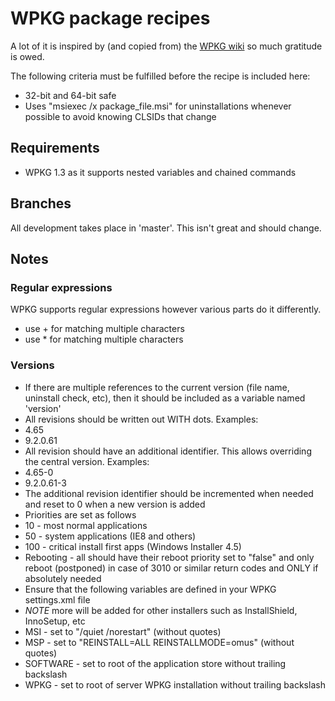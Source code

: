 # WPKG package recipes

A lot of it is inspired by (and copied from) the [WPKG
wiki](http://wpkg.org) so much gratitude is owed.

The following criteria must be fulfilled before the recipe is included
here:

- 32-bit and 64-bit safe
- Uses "msiexec /x package_file.msi" for uninstallations whenever
  possible to avoid knowing CLSIDs that change

## Requirements

- WPKG 1.3 as it supports nested variables and chained commands

## Branches

All development takes place in 'master'. This isn't great and should
change.

## Notes

### Regular expressions

WPKG supports regular expressions however various parts do it
differently.

- <host> use + for matching multiple characters
- <check> use * for matching multiple characters

### Versions

- If there are multiple references to the current version (file name,
  uninstall check, etc), then it should be included as a variable
  named 'version'
- All revisions should be written out WITH dots. Examples:
 - 4.65
 - 9.2.0.61
- All revision should have an additional identifier. This allows
  overriding the central version. Examples:
 - 4.65-0
 - 9.2.0.61-3
- The additional revision identifier should be incremented when needed
  and reset to 0 when a new version is added
- Priorities are set as follows
 - 10 - most normal applications
 - 50 - system applications (IE8 and others)
 - 100 - critical install first apps (Windows Installer 4.5)
- Rebooting - all should have their reboot priority set to "false" and
  only reboot (postponed) in case of 3010 or similar return codes and
  ONLY if absolutely needed
- Ensure that the following variables are defined in your WPKG
  settings.xml file
 - *NOTE* more will be added for other installers such as
   InstallShield, InnoSetup, etc
 - MSI - set to "/quiet /norestart" (without quotes)
 - MSP - set to "REINSTALL=ALL REINSTALLMODE=omus" (without quotes)
 - SOFTWARE - set to root of the application store without trailing
   backslash
 - WPKG - set to root of server WPKG installation without trailing
   backslash
